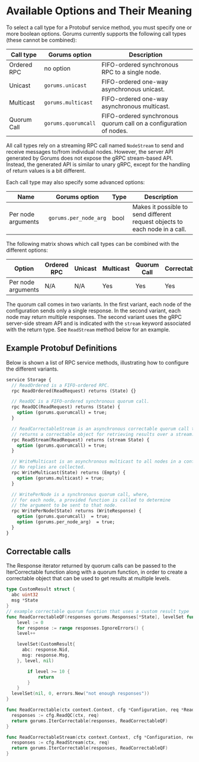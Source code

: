 # Available Options and Their Meaning

To select a call type for a Protobuf service method, you must specify one or more boolean options.
Gorums currently supports the following call types (these cannot be combined):

| Call type           | Gorums option        | Description                                                         |
| ------------------- | -------------------- | ------------------------------------------------------------------- |
| Ordered RPC         | no option            | FIFO-ordered synchronous RPC to a single node.                      |
| Unicast             | `gorums.unicast`     | FIFO-ordered one-way asynchronous unicast.                          |
| Multicast           | `gorums.multicast`   | FIFO-ordered one-way asynchronous multicast.                        |
| Quorum Call         | `gorums.quorumcall`  | FIFO-ordered synchronous quorum call on a configuration of nodes.   |

All call types rely on a streaming RPC call named `NodeStream` to send and receive messages to/from individual nodes.
However, the server API generated by Gorums does not expose the gRPC stream-based API.
Instead, the generated API is similar to unary gRPC, except for the handling of return values is a bit different.

Each call type may also specify some advanced options:

| Name               | Gorums option               | Type   | Description                                                                                    |
| ------------------ | --------------------------- | ------ | ---------------------------------------------------------------------------------------------- |
| Per node arguments | `gorums.per_node_arg`       | bool   | Makes it possible to send different request objects to each node in a call.                    |

The following matrix shows which call types can be combined with the different options:

| Option             | Ordered RPC | Unicast | Multicast | Quorum Call | Correctable |
| ------------------ | ----------- | ------- | --------- | ----------- | ----------- |
| Per node arguments | N/A         | N/A     | Yes       | Yes         | Yes         |

The quorum call comes in two variants.
In the first variant, each node of the configuration sends only a single response.
In the second variant, each node may return multiple responses.
The second variant uses the gRPC server-side stream API and is indicated with the `stream` keyword associated with the return type.
See `ReadStream` method below for an example.

## Example Protobuf Definitions

Below is shown a list of RPC service methods, illustrating how to configure the different variants.

```proto
service Storage {
  // ReadOrdered is a FIFO-ordered RPC.
  rpc ReadOrdered(ReadRequest) returns (State) {}

  // ReadQC is a FIFO-ordered synchronous quorum call.
  rpc ReadQC(ReadRequest) returns (State) {
    option (gorums.quorumcall) = true;
  }

  // ReadCorrectableStream is an asynchronous correctable quorum call that
  // returns a correctable object for retrieving results over a stream.
  rpc ReadStream(ReadRequest) returns (stream State) {
    option (gorums.quorumcall) = true;
  }

  // WriteMulticast is an asynchronous multicast to all nodes in a configuration.
  // No replies are collected.
  rpc WriteMulticast(State) returns (Empty) {
    option (gorums.multicast) = true;
  }

  // WritePerNode is a synchronous quorum call, where,
  // for each node, a provided function is called to determine
  // the argument to be sent to that node.
  rpc WritePerNode(State) returns (WriteResponse) {
    option (gorums.quorumcall)  = true;
    option (gorums.per_node_arg)  = true;
  }
}
```

## Correctable calls

The Response iterator returned by quorum calls can be passed to the IterCorrectable function along with a quorum function, in order to create a correctable object that can be used to get results at multiple levels.

```go
type CustomResult struct {
  abc uint32
  msg *State
}
// example correctable quorum function that uses a custom result type
func ReadCorrectableQF(responses gorums.Responses[*State], levelSet func(CustomResult, int, error)) {
	level := 0
	for response := range responses.IgnoreErrors() {
    level++

    levelSet(CustomResult{
      abc: response.Nid,
      msg: response.Msg,
    }, level, nil)

		if level >= 10 {
			return
		}
	}
  levelSet(nil, 0, errors.New("not enough responses"))
}

func ReadCorrectable(ctx context.Context, cfg *Configuration, req *ReadRequest) *gorums.Correctable[CustomResult] {
  responses := cfg.ReadQC(ctx, req)
  return gorums.IterCorrectable(responses, ReadCorrectableQF)
}

func ReadCorrectableStream(ctx context.Context, cfg *Configuration, req *ReadRequest) *gorums.Correctable[CustomResult] {
  responses := cfg.ReadStream(ctx, req)
  return gorums.IterCorrectable(responses, ReadCorrectableQF)
}
```
